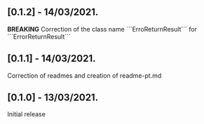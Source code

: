 ## [0.1.2] - 14/03/2021.

**BREAKING** Correction of the class name ´´´ErroReturnResult´´´ for ´´´ErrorReturnResult´´´

## [0.1.1] - 14/03/2021.

Correction of readmes and creation of readme-pt.md

## [0.1.0] - 13/03/2021.

Initial release
